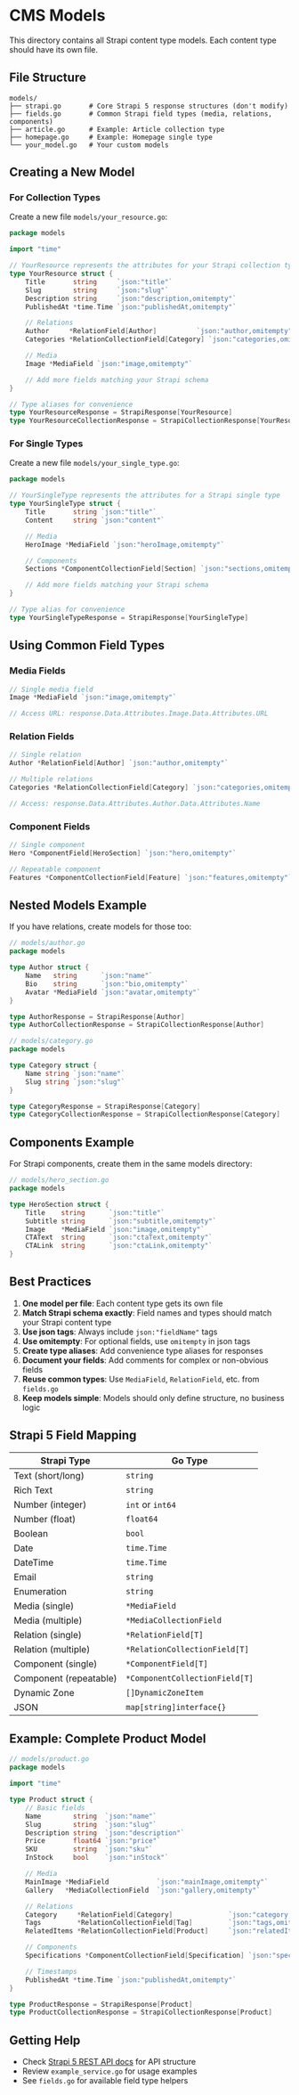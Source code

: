 # CMS Models

This directory contains all Strapi content type models. Each content type should have its own file.

## File Structure

```
models/
├── strapi.go       # Core Strapi 5 response structures (don't modify)
├── fields.go       # Common Strapi field types (media, relations, components)
├── article.go      # Example: Article collection type
├── homepage.go     # Example: Homepage single type
└── your_model.go   # Your custom models
```

## Creating a New Model

### For Collection Types

Create a new file `models/your_resource.go`:

```go
package models

import "time"

// YourResource represents the attributes for your Strapi collection type
type YourResource struct {
    Title       string     `json:"title"`
    Slug        string     `json:"slug"`
    Description string     `json:"description,omitempty"`
    PublishedAt *time.Time `json:"publishedAt,omitempty"`

    // Relations
    Author     *RelationField[Author]          `json:"author,omitempty"`
    Categories *RelationCollectionField[Category] `json:"categories,omitempty"`

    // Media
    Image *MediaField `json:"image,omitempty"`

    // Add more fields matching your Strapi schema
}

// Type aliases for convenience
type YourResourceResponse = StrapiResponse[YourResource]
type YourResourceCollectionResponse = StrapiCollectionResponse[YourResource]
```

### For Single Types

Create a new file `models/your_single_type.go`:

```go
package models

// YourSingleType represents the attributes for a Strapi single type
type YourSingleType struct {
    Title       string `json:"title"`
    Content     string `json:"content"`

    // Media
    HeroImage *MediaField `json:"heroImage,omitempty"`

    // Components
    Sections *ComponentCollectionField[Section] `json:"sections,omitempty"`

    // Add more fields matching your Strapi schema
}

// Type alias for convenience
type YourSingleTypeResponse = StrapiResponse[YourSingleType]
```

## Using Common Field Types

### Media Fields

```go
// Single media field
Image *MediaField `json:"image,omitempty"`

// Access URL: response.Data.Attributes.Image.Data.Attributes.URL
```

### Relation Fields

```go
// Single relation
Author *RelationField[Author] `json:"author,omitempty"`

// Multiple relations
Categories *RelationCollectionField[Category] `json:"categories,omitempty"`

// Access: response.Data.Attributes.Author.Data.Attributes.Name
```

### Component Fields

```go
// Single component
Hero *ComponentField[HeroSection] `json:"hero,omitempty"`

// Repeatable component
Features *ComponentCollectionField[Feature] `json:"features,omitempty"`
```

## Nested Models Example

If you have relations, create models for those too:

```go
// models/author.go
package models

type Author struct {
    Name   string      `json:"name"`
    Bio    string      `json:"bio,omitempty"`
    Avatar *MediaField `json:"avatar,omitempty"`
}

type AuthorResponse = StrapiResponse[Author]
type AuthorCollectionResponse = StrapiCollectionResponse[Author]
```

```go
// models/category.go
package models

type Category struct {
    Name string `json:"name"`
    Slug string `json:"slug"`
}

type CategoryResponse = StrapiResponse[Category]
type CategoryCollectionResponse = StrapiCollectionResponse[Category]
```

## Components Example

For Strapi components, create them in the same models directory:

```go
// models/hero_section.go
package models

type HeroSection struct {
    Title    string      `json:"title"`
    Subtitle string      `json:"subtitle,omitempty"`
    Image    *MediaField `json:"image,omitempty"`
    CTAText  string      `json:"ctaText,omitempty"`
    CTALink  string      `json:"ctaLink,omitempty"`
}
```

## Best Practices

1. **One model per file**: Each content type gets its own file
2. **Match Strapi schema exactly**: Field names and types should match your Strapi content type
3. **Use json tags**: Always include `json:"fieldName"` tags
4. **Use omitempty**: For optional fields, use `omitempty` in json tags
5. **Create type aliases**: Add convenience type aliases for responses
6. **Document your fields**: Add comments for complex or non-obvious fields
7. **Reuse common types**: Use `MediaField`, `RelationField`, etc. from `fields.go`
8. **Keep models simple**: Models should only define structure, no business logic

## Strapi 5 Field Mapping

| Strapi Type | Go Type |
|-------------|---------|
| Text (short/long) | `string` |
| Rich Text | `string` |
| Number (integer) | `int` or `int64` |
| Number (float) | `float64` |
| Boolean | `bool` |
| Date | `time.Time` |
| DateTime | `time.Time` |
| Email | `string` |
| Enumeration | `string` |
| Media (single) | `*MediaField` |
| Media (multiple) | `*MediaCollectionField` |
| Relation (single) | `*RelationField[T]` |
| Relation (multiple) | `*RelationCollectionField[T]` |
| Component (single) | `*ComponentField[T]` |
| Component (repeatable) | `*ComponentCollectionField[T]` |
| Dynamic Zone | `[]DynamicZoneItem` |
| JSON | `map[string]interface{}` |

## Example: Complete Product Model

```go
// models/product.go
package models

import "time"

type Product struct {
    // Basic fields
    Name        string  `json:"name"`
    Slug        string  `json:"slug"`
    Description string  `json:"description"`
    Price       float64 `json:"price"`
    SKU         string  `json:"sku"`
    InStock     bool    `json:"inStock"`

    // Media
    MainImage *MediaField            `json:"mainImage,omitempty"`
    Gallery   *MediaCollectionField  `json:"gallery,omitempty"`

    // Relations
    Category     *RelationField[Category]              `json:"category,omitempty"`
    Tags         *RelationCollectionField[Tag]         `json:"tags,omitempty"`
    RelatedItems *RelationCollectionField[Product]     `json:"relatedItems,omitempty"`

    // Components
    Specifications *ComponentCollectionField[Specification] `json:"specifications,omitempty"`

    // Timestamps
    PublishedAt *time.Time `json:"publishedAt,omitempty"`
}

type ProductResponse = StrapiResponse[Product]
type ProductCollectionResponse = StrapiCollectionResponse[Product]
```

## Getting Help

- Check [Strapi 5 REST API docs](https://docs.strapi.io/dev-docs/api/rest) for API structure
- Review `example_service.go` for usage examples
- See `fields.go` for available field type helpers

